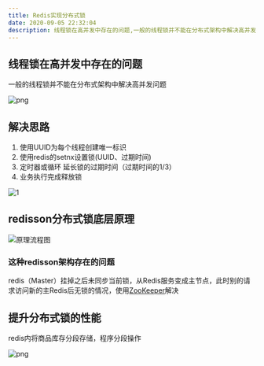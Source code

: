 ```yaml
---
title: Redis实现分布式锁
date: 2020-09-05 22:32:04
description: 线程锁在高并发中存在的问题,一般的线程锁并不能在分布式架构中解决高并发问题
---
```

## 线程锁在高并发中存在的问题

一般的线程锁并不能在分布式架构中解决高并发问题

![png](/redis-distributed-locking/20200904214328159922700848252.png)

## 解决思路

1. 使用UUID为每个线程创建唯一标识
2. 使用redis的setnx设置锁(UUID、过期时间)
3. 定时器或循环 延长锁的过期时间（过期时间的1/3）
4. 业务执行完成释放锁

![1](/redis-distributed-locking/20200904220034159922803443492.png)

## redisson分布式锁底层原理

![原理流程图](/redis-distributed-locking/20200904205428159922406833844.png)

### 这种redisson架构存在的问题

redis（Master）挂掉之后未同步当前锁，从Redis服务变成主节点，此时别的请求访问新的主Redis后无锁的情况，使用[ZooKeeper](http://blog.ymkj8.com/?id=9 "ZooKeeper")解决

## 提升分布式锁的性能

redis内将商品库存分段存储，程序分段操作

![png](/redis-distributed-locking/20200904220403159922824352423.png)
